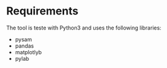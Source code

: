 # Requirements

The tool is teste with Python3 and uses the following libraries:

 * pysam
 * pandas
 * matplotlyb
 * pylab
